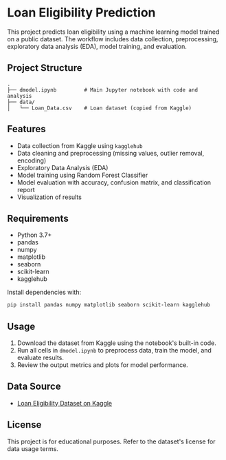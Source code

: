 # Loan Eligibility Prediction

This project predicts loan eligibility using a machine learning model trained on a public dataset. The workflow includes data collection, preprocessing, exploratory data analysis (EDA), model training, and evaluation.

## Project Structure

```
.
├── dmodel.ipynb         # Main Jupyter notebook with code and analysis
├── data/
│   └── Loan_Data.csv    # Loan dataset (copied from Kaggle)
```

## Features

- Data collection from Kaggle using `kagglehub`
- Data cleaning and preprocessing (missing values, outlier removal, encoding)
- Exploratory Data Analysis (EDA)
- Model training using Random Forest Classifier
- Model evaluation with accuracy, confusion matrix, and classification report
- Visualization of results

## Requirements

- Python 3.7+
- pandas
- numpy
- matplotlib
- seaborn
- scikit-learn
- kagglehub

Install dependencies with:

```sh
pip install pandas numpy matplotlib seaborn scikit-learn kagglehub
```

## Usage

1. Download the dataset from Kaggle using the notebook's built-in code.
2. Run all cells in `dmodel.ipynb` to preprocess data, train the model, and evaluate results.
3. Review the output metrics and plots for model performance.

## Data Source

- [Loan Eligibility Dataset on Kaggle](https://www.kaggle.com/datasets/himanshikawade04/loan-eligiblity)

## License

This project is for educational purposes. Refer to the dataset's license for data usage terms.
